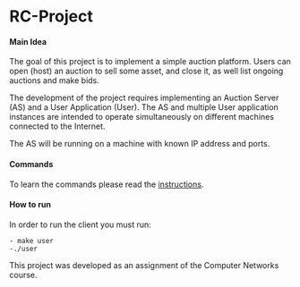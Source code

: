 # RC-Project

#### Main Idea
The goal of this project is to implement a simple auction platform. Users can open (host) an auction to sell some asset, and close it, as well list ongoing auctions and make bids.

The development of the project requires implementing an Auction Server (AS) and a User Application (User). The AS and multiple User application instances are intended to operate simultaneously on different machines connected to the Internet.

The AS will be running on a machine with known IP address and ports.

#### Commands
To learn the commands please read the [instructions](instructions.pdf).

#### How to run 
In order to run the client you must run:

    - make user
    -./user

This project was developed as an assignment of the Computer Networks course.

